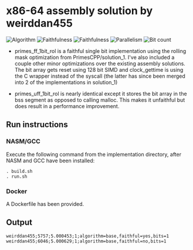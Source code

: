 # x86-64 assembly solution by weirddan455

![Algorithm](https://img.shields.io/badge/Algorithm-base-green)
![Faithfulness](https://img.shields.io/badge/Faithful-yes-green)
![Faithfulness](https://img.shields.io/badge/Faithful-no-yellowgreen)
![Parallelism](https://img.shields.io/badge/Parallel-no-green)
![Bit count](https://img.shields.io/badge/Bits-1-green)

* primes_ff_1bit_rol is a faithful single bit implementation using the rolling mask optimization from PrimesCPP/solution_1. I've also included a couple other minor optimizations over the existing assembly solutions. The bit array gets reset using 128 bit SIMD and clock_gettime is using the C wrapper instead of the syscall (the latter has since been merged into 2 of the implementations in solution_1)

* primes_uff_1bit_rol is nearly identical except it stores the bit array in the bss segment as opposed to calling malloc. This makes it unfaithful but does result in a performance improvement.

## Run instructions

### NASM/GCC
Execute the following command from the implementation directory, after NASM and GCC have been installed:
```
. build.sh
. run.sh
```

### Docker
A Dockerfile has been provided.

## Output
```
weirddan455;5757;5.000453;1;algorithm=base,faithful=yes,bits=1
weirddan455;6046;5.000629;1;algorithm=base,faithful=no,bits=1
```
